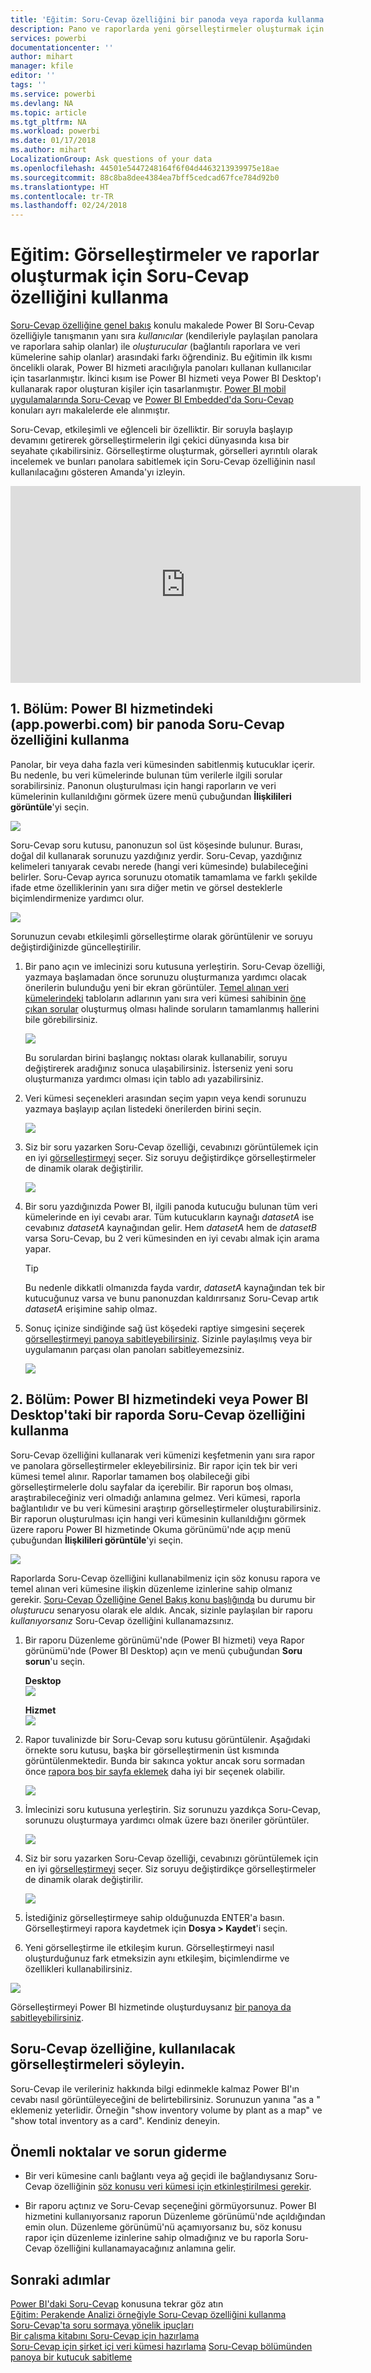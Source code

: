 ```yaml
---
title: 'Eğitim: Soru-Cevap özelliğini bir panoda veya raporda kullanma'
description: Pano ve raporlarda yeni görselleştirmeler oluşturmak için Power BI Soru-Cevap özelliğinin nasıl kullanılacağına ilişkin eğitim.
services: powerbi
documentationcenter: ''
author: mihart
manager: kfile
editor: ''
tags: ''
ms.service: powerbi
ms.devlang: NA
ms.topic: article
ms.tgt_pltfrm: NA
ms.workload: powerbi
ms.date: 01/17/2018
ms.author: mihart
LocalizationGroup: Ask questions of your data
ms.openlocfilehash: 44501e5447248164f6f04d4463213939975e18ae
ms.sourcegitcommit: 88c8ba8dee4384ea7bff5cedcad67fce784d92b0
ms.translationtype: HT
ms.contentlocale: tr-TR
ms.lasthandoff: 02/24/2018
---
```

# <a name="tutorial-how-to-use-qa-to-create-visualizations-and-build-reports"></a>Eğitim: Görselleştirmeler ve raporlar oluşturmak için Soru-Cevap özelliğini kullanma
[Soru-Cevap özelliğine genel bakış](power-bi-q-and-a.md) konulu makalede Power BI Soru-Cevap özelliğiyle tanışmanın yanı sıra *kullanıcılar* (kendileriyle paylaşılan panolara ve raporlara sahip olanlar) ile *oluşturucular* (bağlantılı raporlara ve veri kümelerine sahip olanlar) arasındaki farkı öğrendiniz. Bu eğitimin ilk kısmı öncelikli olarak, Power BI hizmeti aracılığıyla panoları kullanan kullanıcılar için tasarlanmıştır. İkinci kısım ise Power BI hizmeti veya Power BI Desktop'ı kullanarak rapor oluşturan kişiler için tasarlanmıştır. [Power BI mobil uygulamalarında Soru-Cevap](mobile-apps-ios-qna.md) ve [Power BI Embedded'da Soru-Cevap](developer/qanda.md) konuları ayrı makalelerde ele alınmıştır.

Soru-Cevap, etkileşimli ve eğlenceli bir özelliktir. Bir soruyla başlayıp devamını getirerek görselleştirmelerin ilgi çekici dünyasında kısa bir seyahate çıkabilirsiniz. Görselleştirme oluşturmak, görselleri ayrıntılı olarak incelemek ve bunları panolara sabitlemek için Soru-Cevap özelliğinin nasıl kullanılacağını gösteren Amanda'yı izleyin.

<iframe width="560" height="315" src="https://www.youtube.com/embed/qMf7OLJfCz8?list=PL1N57mwBHtN0JFoKSR0n-tBkUJHeMP2cP" frameborder="0" allowfullscreen></iframe>

## <a name="part-1-use-qa-on-a-dashboard-in-power-bi-service-apppowerbicom"></a>1. Bölüm: Power BI hizmetindeki (app.powerbi.com) bir panoda Soru-Cevap özelliğini kullanma
Panolar, bir veya daha fazla veri kümesinden sabitlenmiş kutucuklar içerir. Bu nedenle, bu veri kümelerinde bulunan tüm verilerle ilgili sorular sorabilirsiniz. Panonun oluşturulması için hangi raporların ve veri kümelerinin kullanıldığını görmek üzere menü çubuğundan **İlişkilileri görüntüle**'yi seçin.

![](media/power-bi-tutorial-q-and-a/power-bi-view-related.png)

Soru-Cevap soru kutusu, panonuzun sol üst köşesinde bulunur. Burası, doğal dil kullanarak sorunuzu yazdığınız yerdir. Soru-Cevap, yazdığınız kelimeleri tanıyarak cevabı nerede (hangi veri kümesinde) bulabileceğini belirler. Soru-Cevap ayrıca sorunuzu otomatik tamamlama ve farklı şekilde ifade etme özelliklerinin yanı sıra diğer metin ve görsel desteklerle biçimlendirmenize yardımcı olur.

![](media/power-bi-tutorial-q-and-a/powerbi-qna.png)

Sorunuzun cevabı etkileşimli görselleştirme olarak görüntülenir ve soruyu değiştirdiğinizde güncelleştirilir.

1. Bir pano açın ve imlecinizi soru kutusuna yerleştirin. Soru-Cevap özelliği, yazmaya başlamadan önce sorunuzu oluşturmanıza yardımcı olacak önerilerin bulunduğu yeni bir ekran görüntüler. [Temel alınan veri kümelerindeki](service-get-data.md) tabloların adlarının yanı sıra veri kümesi sahibinin [öne çıkan sorular](service-q-and-a-create-featured-questions.md) oluşturmuş olması halinde soruların tamamlanmış hallerini bile görebilirsiniz.

   ![](media/power-bi-tutorial-q-and-a/powerbi-qna-cursor.png)

   Bu sorulardan birini başlangıç noktası olarak kullanabilir, soruyu değiştirerek aradığınız sonuca ulaşabilirsiniz. İsterseniz yeni soru oluşturmanıza yardımcı olması için tablo adı yazabilirsiniz.

2. Veri kümesi seçenekleri arasından seçim yapın veya kendi sorunuzu yazmaya başlayıp açılan listedeki önerilerden birini seçin.

   ![](media/power-bi-tutorial-q-and-a/powerbi-qna-list.png)

3. Siz bir soru yazarken Soru-Cevap özelliği, cevabınızı görüntülemek için en iyi [görselleştirmeyi](power-bi-visualization-types-for-reports-and-q-and-a.md) seçer. Siz soruyu değiştirdikçe görselleştirmeler de dinamik olarak değiştirilir.

   ![](media/power-bi-tutorial-q-and-a/powerbi-qna-viz.png)

4. Bir soru yazdığınızda Power BI, ilgili panoda kutucuğu bulunan tüm veri kümelerinde en iyi cevabı arar.  Tüm kutucukların kaynağı *datasetA* ise cevabınız *datasetA* kaynağından gelir.  Hem *datasetA* hem de *datasetB* varsa Soru-Cevap, bu 2 veri kümesinden en iyi cevabı almak için arama yapar.

   > [!TIP]
   > Bu nedenle dikkatli olmanızda fayda vardır, *datasetA* kaynağından tek bir kutucuğunuz varsa ve bunu panonuzdan kaldırırsanız Soru-Cevap artık *datasetA* erişimine sahip olmaz.
   >
   >
5. Sonuç içinize sindiğinde sağ üst köşedeki raptiye simgesini seçerek [görselleştirmeyi panoya sabitleyebilirsiniz](service-dashboard-pin-tile-from-q-and-a.md). Sizinle paylaşılmış veya bir uygulamanın parçası olan panoları sabitleyemezsiniz.

   ![](media/power-bi-tutorial-q-and-a/pbi_qna_finish-typing-question.jpg)

##    <a name="part-2-use-qa-in-a-report-in-power-bi-service-or-power-bi-desktop"></a>2. Bölüm: Power BI hizmetindeki veya Power BI Desktop'taki bir raporda Soru-Cevap özelliğini kullanma

Soru-Cevap özelliğini kullanarak veri kümenizi keşfetmenin yanı sıra rapor ve panolara görselleştirmeler ekleyebilirsiniz. Bir rapor için tek bir veri kümesi temel alınır. Raporlar tamamen boş olabileceği gibi görselleştirmelerle dolu sayfalar da içerebilir. Bir raporun boş olması, araştırabileceğiniz veri olmadığı anlamına gelmez. Veri kümesi, raporla bağlantılıdır ve bu veri kümesini araştırıp görselleştirmeler oluşturabilirsiniz.  Bir raporun oluşturulması için hangi veri kümesinin kullanıldığını görmek üzere raporu Power BI hizmetinde Okuma görünümü'nde açıp menü çubuğundan **İlişkilileri görüntüle**'yi seçin.

![](media/power-bi-tutorial-q-and-a/power-bi-view-related.png)

Raporlarda Soru-Cevap özelliğini kullanabilmeniz için söz konusu rapora ve temel alınan veri kümesine ilişkin düzenleme izinlerine sahip olmanız gerekir. [Soru-Cevap Özelliğine Genel Bakış konu başlığında](power-bi-q-and-a.md) bu durumu bir *oluşturucu* senaryosu olarak ele aldık. Ancak, sizinle paylaşılan bir raporu *kullanıyorsanız* Soru-Cevap özelliğini kullanamazsınız.

1. Bir raporu Düzenleme görünümü'nde (Power BI hizmeti) veya Rapor görünümü'nde (Power BI Desktop) açın ve menü çubuğundan **Soru sorun**'u seçin.

    **Desktop**    
    ![](media/power-bi-tutorial-q-and-a/power-bi-desktop-question.png)

    **Hizmet**    
    ![](media/power-bi-tutorial-q-and-a/power-bi-service.png)

2. Rapor tuvalinizde bir Soru-Cevap soru kutusu görüntülenir. Aşağıdaki örnekte soru kutusu, başka bir görselleştirmenin üst kısmında görüntülenmektedir. Bunda bir sakınca yoktur ancak soru sormadan önce [rapora boş bir sayfa eklemek](power-bi-report-add-page.md) daha iyi bir seçenek olabilir.

    ![](media/power-bi-tutorial-q-and-a/power-bi-ask-question.png)

3. İmlecinizi soru kutusuna yerleştirin. Siz sorunuzu yazdıkça Soru-Cevap, sorunuzu oluşturmaya yardımcı olmak üzere bazı öneriler görüntüler.

   ![](media/power-bi-tutorial-q-and-a/power-bi-q-and-a-suggestions.png)

4. Siz bir soru yazarken Soru-Cevap özelliği, cevabınızı görüntülemek için en iyi [görselleştirmeyi](power-bi-visualization-types-for-reports-and-q-and-a.md) seçer. Siz soruyu değiştirdikçe görselleştirmeler de dinamik olarak değiştirilir.

   ![](media/power-bi-tutorial-q-and-a/power-bi-q-and-a-visual.png)

5. İstediğiniz görselleştirmeye sahip olduğunuzda ENTER'a basın. Görselleştirmeyi rapora kaydetmek için **Dosya > Kaydet**'i seçin.

6. Yeni görselleştirme ile etkileşim kurun. Görselleştirmeyi nasıl oluşturduğunuz fark etmeksizin aynı etkileşim, biçimlendirme ve özellikleri kullanabilirsiniz.

  ![](media/power-bi-tutorial-q-and-a/power-bi-q-and-a-ellipses.png)

  Görselleştirmeyi Power BI hizmetinde oluşturduysanız [bir panoya da sabitleyebilirsiniz](service-dashboard-pin-tile-from-q-and-a.md).

## <a name="tell-qa-which-visualization-to-use"></a>Soru-Cevap özelliğine, kullanılacak görselleştirmeleri söyleyin.
Soru-Cevap ile verileriniz hakkında bilgi edinmekle kalmaz Power BI'ın cevabı nasıl görüntüleyeceğini de belirtebilirsiniz. Sorunuzun yanına "as a <visualization type>" eklemeniz yeterlidir.  Örneğin "show inventory volume by plant as a map" ve "show total inventory as a card".  Kendiniz deneyin.

##  <a name="considerations-and-troubleshooting"></a>Önemli noktalar ve sorun giderme
- Bir veri kümesine canlı bağlantı veya ağ geçidi ile bağlandıysanız Soru-Cevap özelliğinin [söz konusu veri kümesi için etkinleştirilmesi gerekir](service-q-and-a-direct-query.md).

- Bir raporu açtınız ve Soru-Cevap seçeneğini görmüyorsunuz. Power BI hizmetini kullanıyorsanız raporun Düzenleme görünümü'nde açıldığından emin olun. Düzenleme görünümü'nü açamıyorsanız bu, söz konusu rapor için düzenleme izinlerine sahip olmadığınız ve bu raporla Soru-Cevap özelliğini kullanamayacağınız anlamına gelir.

## <a name="next-steps"></a>Sonraki adımlar
[Power BI'daki Soru-Cevap](power-bi-q-and-a.md)  konusuna tekrar göz atın  
[Eğitim: Perakende Analizi örneğiyle Soru-Cevap özelliğini kullanma](power-bi-visualization-introduction-to-q-and-a.md)   
[Soru-Cevap'ta soru sormaya yönelik ipuçları](service-q-and-a-tips.md)   
[Bir çalışma kitabını Soru-Cevap için hazırlama](service-prepare-data-for-q-and-a.md)  
[Soru-Cevap için şirket içi veri kümesi hazırlama](service-q-and-a-direct-query.md)
[Soru-Cevap bölümünden panoya bir kutucuk sabitleme](service-dashboard-pin-tile-from-q-and-a.md)
